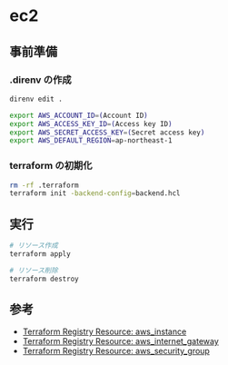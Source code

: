 # ec2

## 事前準備

### .direnv の作成

``` sh
direnv edit .

export AWS_ACCOUNT_ID=(Account ID)
export AWS_ACCESS_KEY_ID=(Access key ID)
export AWS_SECRET_ACCESS_KEY=(Secret access key)
export AWS_DEFAULT_REGION=ap-northeast-1
```

### terraform の初期化

```sh
rm -rf .terraform
terraform init -backend-config=backend.hcl
```

## 実行

```sh
# リソース作成
terraform apply

# リソース削除
terraform destroy
```

## 参考

- [Terraform Registry Resource: aws_instance](https://registry.terraform.io/providers/hashicorp/aws/latest/docs/resources/instance)
- [Terraform Registry Resource: aws_internet_gateway](https://registry.terraform.io/providers/hashicorp/aws/latest/docs/resources/internet_gateway)
- [Terraform Registry Resource: aws_security_group](https://registry.terraform.io/providers/hashicorp/aws/latest/docs/resources/security_group)
